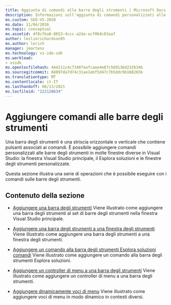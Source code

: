 ```yaml
---
title: Aggiunta di comandi alle barre degli strumenti | Microsoft Docs
description: Informazioni sull'aggiunta di comandi personalizzati alle barre degli strumenti nelle finestre Visual Studio, tra cui la finestra principale, la Esplora soluzioni e le finestre degli strumenti personalizzate.
ms.custom: SEO-VS-2020
ms.date: 11/04/2016
ms.topic: conceptual
ms.assetid: 4f8cfba8-0653-4ccc-a2da-acf064c83aa7
author: leslierichardson95
ms.author: lerich
manager: jmartens
ms.technology: vs-ide-sdk
ms.workload:
- vssdk
ms.openlocfilehash: 444111c4c73487eafcaee4e87c569136d232b34b
ms.sourcegitcommit: 68897da7d74c31ae1ebf5d47c7b5ddc9b108265b
ms.translationtype: MT
ms.contentlocale: it-IT
ms.lasthandoff: 08/13/2021
ms.locfileid: "122120634"
---
```

# <a name="add-commands-to-toolbars"></a>Aggiungere comandi alle barre degli strumenti
Una barra degli strumenti è una striscia orizzontale o verticale che contiene pulsanti associati ai comandi. È possibile aggiungere comandi personalizzati alle barre degli strumenti in molte finestre diverse in Visual Studio: la finestra Visual Studio principale, il Esplora soluzioni e le finestre degli strumenti personalizzate.

 Questa sezione illustra una serie di operazioni che è possibile eseguire con i comandi sulle barre degli strumenti.

## <a name="in-this-section"></a>Contenuto della sezione
- [Aggiungere una barra degli strumenti](../extensibility/adding-a-toolbar.md) Viene illustrato come aggiungere una barra degli strumenti al set di barre degli strumenti nella finestra Visual Studio principale.

- [Aggiungere una barra degli strumenti a una finestra degli strumenti](../extensibility/adding-a-toolbar-to-a-tool-window.md) Viene illustrato come aggiungere una barra degli strumenti a una finestra degli strumenti.

- [Aggiungere un comando alla barra degli strumenti Esplora soluzioni comandi](../extensibility/adding-a-command-to-the-solution-explorer-toolbar.md) Viene illustrato come aggiungere un comando alla barra degli strumenti Esplora soluzioni.

- [Aggiungere un controller di menu a una barra degli strumenti](../extensibility/adding-a-menu-controller-to-a-toolbar.md) Viene illustrato come aggiungere un controller di menu a una barra degli strumenti.

- [Aggiungere dinamicamente voci di menu](../extensibility/dynamically-adding-menu-items.md) Viene illustrato come aggiungere voci di menu in modo dinamico in contesti diversi.
